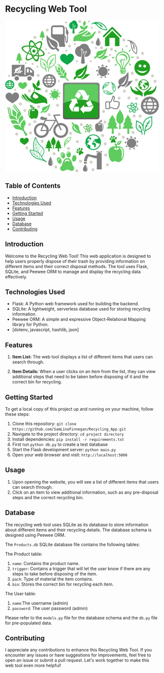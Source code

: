 # Recycling Web Tool

![Recycling Web Tool Banner](./static/images/recycling_world.png)

## Table of Contents

- [Introduction](#introduction)
- [Technologies Used](#technologies-used)
- [Features](#features)
- [Getting Started](#getting-started)
- [Usage](#usage)
- [Database](#database)
- [Contributing](#contributing)


## Introduction

Welcome to the Recycling Web Tool! This web application is designed to help users properly dispose of their trash by providing information on different items and their correct disposal methods. The tool uses Flask, SQLite, and Peewee ORM to manage and display the recycling data effectively.

## Technologies Used

- Flask: A Python web framework used for building the backend.
- SQLite: A lightweight, serverless database used for storing recycling information.
- Peewee ORM: A simple and expressive Object-Relational Mapping library for Python.
- [dotenv, javascript, hashlib, json]

## Features

1. **Item List:** The web tool displays a list of different items that users can search through.

2. **Item Details:** When a user clicks on an item from the list, they can view additional steps that need to be taken before disposing of it and the correct bin for recycling.

## Getting Started

To get a local copy of this project up and running on your machine, follow these steps:

1. Clone this repository: `git clone https://github.com/SamLinoFinnegan/Recycling_App.git`
2. Navigate to the project directory: `cd project directory`
3. Install dependencies: `pip install -r requirements.txt`
4. First run `python db.py` to create a test database
5. Start the Flask development server: `python main.py`
6. Open your web browser and visit: `http://localhost:5000`

## Usage

1. Upon opening the website, you will see a list of different items that users can search through.
2. Click on an item to view additional information, such as any pre-disposal steps and the correct recycling bin.

## Database

The recycling web tool uses SQLite as its database to store information about different items and their recycling details. The database schema is designed using Peewee ORM.

The `Products.db` SQLite database file contains the following tables:

The Product table:

1. `name`: Contains the product name.
2. `trigger`: Contains a trigger that will let the user know if there are any steps to take before disposing of the item.
3. `pack`: Type of material the item contains.
4. `bin`: Stores the correct bin for recycling each item.
   
The User table:

1. `name`:The username (admin)
2. `password`: The user password (admin)

Please refer to the `models.py` file for the database schema and the `db.py` file for pre-populated data.

## Contributing

I appreciate any contributions to enhance this Recycling Web Tool. If you encounter any issues or have suggestions for improvements, feel free to open an issue or submit a pull request. Let's work together to make this web tool even more helpful!


